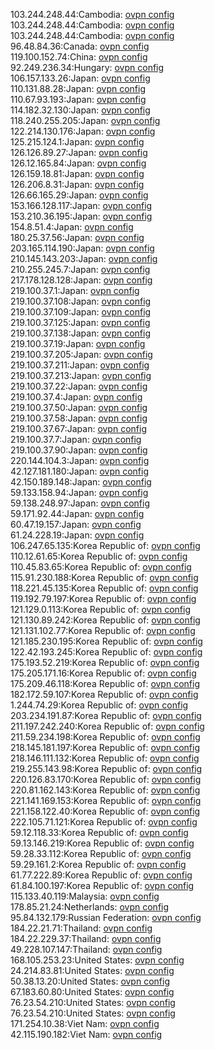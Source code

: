 103.244.248.44:Cambodia: [ovpn config](vpn/103_244_248_44.ovpn)  
103.244.248.44:Cambodia: [ovpn config](vpn/103_244_248_44.ovpn)  
103.244.248.44:Cambodia: [ovpn config](vpn/103_244_248_44.ovpn)  
96.48.84.36:Canada: [ovpn config](vpn/96_48_84_36.ovpn)  
119.100.152.74:China: [ovpn config](vpn/119_100_152_74.ovpn)  
92.249.236.34:Hungary: [ovpn config](vpn/92_249_236_34.ovpn)  
106.157.133.26:Japan: [ovpn config](vpn/106_157_133_26.ovpn)  
110.131.88.28:Japan: [ovpn config](vpn/110_131_88_28.ovpn)  
110.67.93.193:Japan: [ovpn config](vpn/110_67_93_193.ovpn)  
114.182.32.130:Japan: [ovpn config](vpn/114_182_32_130.ovpn)  
118.240.255.205:Japan: [ovpn config](vpn/118_240_255_205.ovpn)  
122.214.130.176:Japan: [ovpn config](vpn/122_214_130_176.ovpn)  
125.215.124.1:Japan: [ovpn config](vpn/125_215_124_1.ovpn)  
126.126.89.27:Japan: [ovpn config](vpn/126_126_89_27.ovpn)  
126.12.165.84:Japan: [ovpn config](vpn/126_12_165_84.ovpn)  
126.159.18.81:Japan: [ovpn config](vpn/126_159_18_81.ovpn)  
126.206.8.31:Japan: [ovpn config](vpn/126_206_8_31.ovpn)  
126.66.165.29:Japan: [ovpn config](vpn/126_66_165_29.ovpn)  
153.166.128.117:Japan: [ovpn config](vpn/153_166_128_117.ovpn)  
153.210.36.195:Japan: [ovpn config](vpn/153_210_36_195.ovpn)  
154.8.51.4:Japan: [ovpn config](vpn/154_8_51_4.ovpn)  
180.25.37.56:Japan: [ovpn config](vpn/180_25_37_56.ovpn)  
203.165.114.190:Japan: [ovpn config](vpn/203_165_114_190.ovpn)  
210.145.143.203:Japan: [ovpn config](vpn/210_145_143_203.ovpn)  
210.255.245.7:Japan: [ovpn config](vpn/210_255_245_7.ovpn)  
217.178.128.128:Japan: [ovpn config](vpn/217_178_128_128.ovpn)  
219.100.37.1:Japan: [ovpn config](vpn/219_100_37_1.ovpn)  
219.100.37.108:Japan: [ovpn config](vpn/219_100_37_108.ovpn)  
219.100.37.109:Japan: [ovpn config](vpn/219_100_37_109.ovpn)  
219.100.37.125:Japan: [ovpn config](vpn/219_100_37_125.ovpn)  
219.100.37.138:Japan: [ovpn config](vpn/219_100_37_138.ovpn)  
219.100.37.19:Japan: [ovpn config](vpn/219_100_37_19.ovpn)  
219.100.37.205:Japan: [ovpn config](vpn/219_100_37_205.ovpn)  
219.100.37.211:Japan: [ovpn config](vpn/219_100_37_211.ovpn)  
219.100.37.213:Japan: [ovpn config](vpn/219_100_37_213.ovpn)  
219.100.37.22:Japan: [ovpn config](vpn/219_100_37_22.ovpn)  
219.100.37.4:Japan: [ovpn config](vpn/219_100_37_4.ovpn)  
219.100.37.50:Japan: [ovpn config](vpn/219_100_37_50.ovpn)  
219.100.37.58:Japan: [ovpn config](vpn/219_100_37_58.ovpn)  
219.100.37.67:Japan: [ovpn config](vpn/219_100_37_67.ovpn)  
219.100.37.7:Japan: [ovpn config](vpn/219_100_37_7.ovpn)  
219.100.37.90:Japan: [ovpn config](vpn/219_100_37_90.ovpn)  
220.144.104.3:Japan: [ovpn config](vpn/220_144_104_3.ovpn)  
42.127.181.180:Japan: [ovpn config](vpn/42_127_181_180.ovpn)  
42.150.189.148:Japan: [ovpn config](vpn/42_150_189_148.ovpn)  
59.133.158.94:Japan: [ovpn config](vpn/59_133_158_94.ovpn)  
59.138.248.97:Japan: [ovpn config](vpn/59_138_248_97.ovpn)  
59.171.92.44:Japan: [ovpn config](vpn/59_171_92_44.ovpn)  
60.47.19.157:Japan: [ovpn config](vpn/60_47_19_157.ovpn)  
61.24.228.19:Japan: [ovpn config](vpn/61_24_228_19.ovpn)  
106.247.65.135:Korea Republic of: [ovpn config](vpn/106_247_65_135.ovpn)  
110.12.61.65:Korea Republic of: [ovpn config](vpn/110_12_61_65.ovpn)  
110.45.83.65:Korea Republic of: [ovpn config](vpn/110_45_83_65.ovpn)  
115.91.230.188:Korea Republic of: [ovpn config](vpn/115_91_230_188.ovpn)  
118.221.45.135:Korea Republic of: [ovpn config](vpn/118_221_45_135.ovpn)  
119.192.79.197:Korea Republic of: [ovpn config](vpn/119_192_79_197.ovpn)  
121.129.0.113:Korea Republic of: [ovpn config](vpn/121_129_0_113.ovpn)  
121.130.89.242:Korea Republic of: [ovpn config](vpn/121_130_89_242.ovpn)  
121.131.102.77:Korea Republic of: [ovpn config](vpn/121_131_102_77.ovpn)  
121.185.230.195:Korea Republic of: [ovpn config](vpn/121_185_230_195.ovpn)  
122.42.193.245:Korea Republic of: [ovpn config](vpn/122_42_193_245.ovpn)  
175.193.52.219:Korea Republic of: [ovpn config](vpn/175_193_52_219.ovpn)  
175.205.171.16:Korea Republic of: [ovpn config](vpn/175_205_171_16.ovpn)  
175.209.46.118:Korea Republic of: [ovpn config](vpn/175_209_46_118.ovpn)  
182.172.59.107:Korea Republic of: [ovpn config](vpn/182_172_59_107.ovpn)  
1.244.74.29:Korea Republic of: [ovpn config](vpn/1_244_74_29.ovpn)  
203.234.191.87:Korea Republic of: [ovpn config](vpn/203_234_191_87.ovpn)  
211.197.242.240:Korea Republic of: [ovpn config](vpn/211_197_242_240.ovpn)  
211.59.234.198:Korea Republic of: [ovpn config](vpn/211_59_234_198.ovpn)  
218.145.181.197:Korea Republic of: [ovpn config](vpn/218_145_181_197.ovpn)  
218.146.111.132:Korea Republic of: [ovpn config](vpn/218_146_111_132.ovpn)  
219.255.143.98:Korea Republic of: [ovpn config](vpn/219_255_143_98.ovpn)  
220.126.83.170:Korea Republic of: [ovpn config](vpn/220_126_83_170.ovpn)  
220.81.162.143:Korea Republic of: [ovpn config](vpn/220_81_162_143.ovpn)  
221.141.169.153:Korea Republic of: [ovpn config](vpn/221_141_169_153.ovpn)  
221.158.122.40:Korea Republic of: [ovpn config](vpn/221_158_122_40.ovpn)  
222.105.71.121:Korea Republic of: [ovpn config](vpn/222_105_71_121.ovpn)  
59.12.118.33:Korea Republic of: [ovpn config](vpn/59_12_118_33.ovpn)  
59.13.146.219:Korea Republic of: [ovpn config](vpn/59_13_146_219.ovpn)  
59.28.33.112:Korea Republic of: [ovpn config](vpn/59_28_33_112.ovpn)  
59.29.161.2:Korea Republic of: [ovpn config](vpn/59_29_161_2.ovpn)  
61.77.222.89:Korea Republic of: [ovpn config](vpn/61_77_222_89.ovpn)  
61.84.100.197:Korea Republic of: [ovpn config](vpn/61_84_100_197.ovpn)  
115.133.40.119:Malaysia: [ovpn config](vpn/115_133_40_119.ovpn)  
178.85.21.24:Netherlands: [ovpn config](vpn/178_85_21_24.ovpn)  
95.84.132.179:Russian Federation: [ovpn config](vpn/95_84_132_179.ovpn)  
184.22.21.71:Thailand: [ovpn config](vpn/184_22_21_71.ovpn)  
184.22.229.37:Thailand: [ovpn config](vpn/184_22_229_37.ovpn)  
49.228.107.147:Thailand: [ovpn config](vpn/49_228_107_147.ovpn)  
168.105.253.23:United States: [ovpn config](vpn/168_105_253_23.ovpn)  
24.214.83.81:United States: [ovpn config](vpn/24_214_83_81.ovpn)  
50.38.13.20:United States: [ovpn config](vpn/50_38_13_20.ovpn)  
67.183.60.80:United States: [ovpn config](vpn/67_183_60_80.ovpn)  
76.23.54.210:United States: [ovpn config](vpn/76_23_54_210.ovpn)  
76.23.54.210:United States: [ovpn config](vpn/76_23_54_210.ovpn)  
171.254.10.38:Viet Nam: [ovpn config](vpn/171_254_10_38.ovpn)  
42.115.190.182:Viet Nam: [ovpn config](vpn/42_115_190_182.ovpn)  
